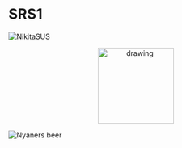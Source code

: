 # SRS1
![NikitaSUS](https://github.com/PenguinLSTR/SRS1/assets/143896209/cb27c6ec-2a2b-46ec-8d15-e5532fd1917e)
<p align="center">
  <img  alt="drawing" width="150" src="https://github.com/PenguinLSTR/SRS1/assets/143896209/987af1dd-0bca-4c49-8fa5-be128872aa3e"/>
  
![Nyaners beer](https://github.com/PenguinLSTR/SRS1/assets/143896209/6b0e26e8-1597-4e7d-8d6f-877959151461)
